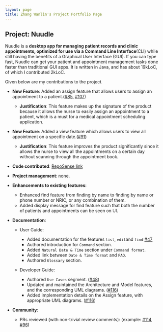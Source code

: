 ```yaml
---
layout: page
title: Zhang Wanlin's Project Portfolio Page
---
```


## Project: Nuudle

Nuudle is a **desktop app for managing patient records and clinic appointments, optimized for use
via a Command Line Interface**(CLI) while still having the benefits of a Graphical User Interface (GUI).
If you can type fast, Nuudle can get your patient and appointment management tasks done faster than traditional GUI apps.
It is written in Java, and has about 19kLoC, of which I contributed 2kLoC.

Given below are my contributions to the project.

* **New Feature**: Added an assign feature that allows users to assign an appointment to a patient.([\#85](https://github.com/AY2021S1-CS2103T-T12-4/tp/pull/85), [\#107](https://github.com/AY2021S1-CS2103T-T12-4/tp/pull/107))
    * **Justification**: This feature makes up the signature of the product because it allows the nurse to easily assign an appointment to a patient, which is a must for a medical appointment scheduling application.
    
* **New Feature**: Added a view feature which allows users to view all appointment on a specific date.([\#91](https://github.com/AY2021S1-CS2103T-T12-4/tp/pull/91))
    * **Justification**: This feature improves the product significantly since it allows the nurse to view all the appointments on a certain day without scanning through the appointment book.

* **Code contributed**: [RepoSense link](https://nus-cs2103-ay2021s1.github.io/tp-dashboard/#breakdown=true&search=zhangwanlin98&sort=groupTitle&sortWithin=title&since=2020-08-14&timeframe=commit&mergegroup=&groupSelect=groupByRepos&checkedFileTypes=docs~functional-code~test-code~other&tabOpen=true&tabType=authorship&zFR=false&tabAuthor=ZhangWanlin98&tabRepo=AY2021S1-CS2103T-T12-4%2Ftp%5Bmaster%5D&authorshipIsMergeGroup=false&authorshipFileTypes=docs~functional-code~test-code)

* **Project management**: none.

* **Enhancements to existing features**:
    * Enhanced find feature from finding by name to finding by name or phone number or NRIC, or any combination of them.
    * Added display message for find feature such that both the number of patients and appointments can be seen on UI.

* **Documentation**:
  * User Guide:
    * Added documentation for the features `list`, `edit`and `find` [\#47](https://github.com/AY2021S1-CS2103T-T12-4/tp/pull/47)
    * Authored introduction for `Command` section.
    * Added `Natural Date & Time` section under `Command format`.
    * Added link between `Date & Time format` and `FAQ`.
    * Authored `Glossary` section.

  * Developer Guide:
    * Authored `Use Cases` segment. ([\#48](https://github.com/AY2021S1-CS2103T-T12-4/tp/pull/48))
    * Updated and maintained the Architecture and Model features, and the corresponding UML diagrams. ([\#116](https://github.com/AY2021S1-CS2103T-T12-4/tp/pull/116))
    * Added implementation details on the Assign feature, with appropriate UML diagrams. ([\#116](https://github.com/AY2021S1-CS2103T-T12-4/tp/pull/116))

* **Community**:
  * PRs reviewed (with non-trivial review comments): 
    (example: [\#114](https://github.com/AY2021S1-CS2103T-T12-4/tp/pull/114), [\#96](https://github.com/AY2021S1-CS2103T-T12-4/tp/pull/96))
